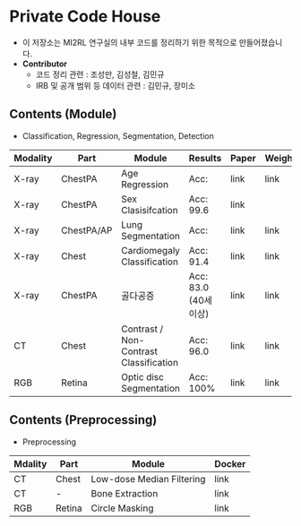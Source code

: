 # Private Code House

* 이 저장소는 MI2RL 연구실의 내부 코드를 정리하기 위한 목적으로 만들어졌습니다.
* **Contributor** 
  * 코드 정리 관련 : 조성만, 김성철, 김민규
  * IRB 및 공개 범위 등 데이터 관련 : 김민규, 장미소



## Contents (Module)

* Classification, Regression, Segmentation, Detection

| Modality | Part       | Module                                 | Results               | Paper | Weights | Docker |
| -------- | ---------- | -------------------------------------- | --------------------- | ----- | ------- | ------ |
| X-ray    | ChestPA    | Age Regression                         | Acc:                  | link  | link    | link   |
| X-ray    | ChestPA    | Sex Clasisifcation                     | Acc: 99.6             | link  |         |        |
| X-ray    | ChestPA/AP | Lung Segmentation                      | Acc:                  | link  | link    | link   |
| X-ray    | Chest      | Cardiomegaly Classification            | Acc: 91.4             | link  | link    | link   |
| X-ray    | ChestPA    | 골다공증                               | Acc: 83.0 (40세 이상) | link  | link    | link   |
| CT       | Chest      | Contrast / Non-Contrast Classification | Acc: 96.0             | link  | link    | link   |
| RGB      | Retina     | Optic disc Segmentation                | Acc: 100%             | link  | link    | link   |



## Contents (Preprocessing)

* Preprocessing

| Mdality | Part   | Module                    | Docker |
| ------- | ------ | ------------------------- | ------ |
| CT      | Chest  | Low-dose Median Filtering | link   |
| CT      | -      | Bone Extraction           | link   |
| RGB     | Retina | Circle Masking            | link   |